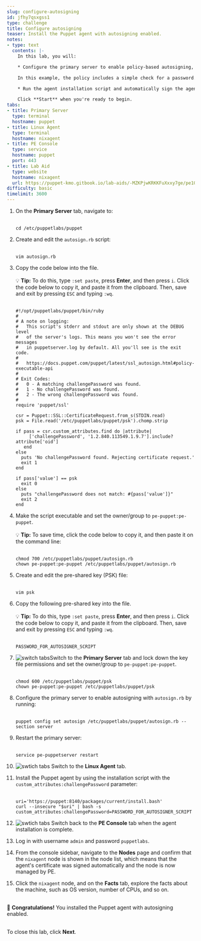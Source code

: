 ```yaml
---
slug: configure-autosigning
id: jfhy7qsxgss1
type: challenge
title: Configure autosigning
teaser: Install the Puppet agent with autosigning enabled.
notes:
- type: text
  contents: |-
    In this lab, you will:

    * Configure the primary server to enable policy-based autosigning, enabling new nodes to be automatically added and managed by the primary server.

    In this example, the policy includes a simple check for a password. More complex policies might include an external database lookup or requiring other information to be passed in with the certificate request.

    * Run the agent installation script and automatically sign the agent's certificate by providing a challenge password.

    Click **Start** when you're ready to begin.
tabs:
- title: Primary Server
  type: terminal
  hostname: puppet
- title: Linux Agent
  type: terminal
  hostname: nixagent
- title: PE Console
  type: service
  hostname: puppet
  port: 443
- title: Lab Aid
  type: website
  hostname: nixagent
  url: https://puppet-kmo.gitbook.io/lab-aids/-MZKPjwKRKKFuXxxy7ge/pe101/configure-agent-certificate-autosigning
difficulty: basic
timelimit: 3600
---
```

1. On the **Primary Server** tab, navigate to:<br><br>
	```
	cd /etc/puppetlabs/puppet
	```

2. Create and edit the `autosign.rb` script:<br><br>

	```
	vim autosign.rb
	```

3. Copy the code below into the file.<br><br>💡 **Tip:** To do this, type `:set paste`, press **Enter**, and then press `i`. Click the code below to copy it, and paste it from the clipboard. Then, save and exit by pressing `ESC` and typing `:wq`.<br><br>

	```
	#!/opt/puppetlabs/puppet/bin/ruby
	#
	# A note on logging:
	#   This script's stderr and stdout are only shown at the DEBUG level
	#   of the server's logs. This means you won't see the error messages
	#   in puppetserver.log by default. All you'll see is the exit code.
	#
	#   https://docs.puppet.com/puppet/latest/ssl_autosign.html#policy-executable-api
	#
	# Exit Codes:
	#   0 - A matching challengePassword was found.
	#   1 - No challengePassword was found.
	#   2 - The wrong challengePassword was found.
	#
	require 'puppet/ssl'

	csr = Puppet::SSL::CertificateRequest.from_s(STDIN.read)
	psk = File.read('/etc/puppetlabs/puppet/psk').chomp.strip

	if pass = csr.custom_attributes.find do |attribute|
	     ['challengePassword', '1.2.840.113549.1.9.7'].include? attribute['oid']
	   end
	else
	  puts 'No challengePassword found. Rejecting certificate request.'
	  exit 1
	end

	if pass['value'] == psk
	  exit 0
	else
	  puts "challengePassword does not match: #{pass['value']}"
	  exit 2
	end
	```

4. Make the script executable and set the owner/group to `pe-puppet:pe-puppet`. <br><br>💡 **Tip:** To save time, click the code below to copy it, and then paste it on the command line:<br><br>
	```
	chmod 700 /etc/puppetlabs/puppet/autosign.rb
	chown pe-puppet:pe-puppet /etc/puppetlabs/puppet/autosign.rb
	```

5. Create and edit the pre-shared key (PSK) file:<br><br>
	```
	vim psk
	```

6. Copy the following pre-shared key into the file.<br><br>💡 **Tip:** To do this, type `:set paste`, press **Enter**, and then press `i`. Click the code below to copy it, and paste it from the clipboard. Then, save and exit by pressing `ESC` and typing `:wq`.<br><br>

	```
	PASSWORD_FOR_AUTOSIGNER_SCRIPT
	```

7. ![switch tabs](https://storage.googleapis.com/instruqt-images/Instruct%20Icons/icon_switch_tabs_white_32.png)Switch to the **Primary Server** tab and lock down the key file permissions and set the owner/group to `pe-puppet:pe-puppet`.<br><br>

	```
	chmod 600 /etc/puppetlabs/puppet/psk
	chown pe-puppet:pe-puppet /etc/puppetlabs/puppet/psk
	```

8. Configure the primary server to enable autosigning with `autosign.rb` by running:<br><br>

	```
	puppet config set autosign /etc/puppetlabs/puppet/autosign.rb --section server
	```

9. Restart the primary server:<br><br>

	```
	service pe-puppetserver restart
	```

10. ![swtich tabs](https://storage.googleapis.com/instruqt-images/Instruct%20Icons/icon_switch_tabs_white_32.png) Switch to the **Linux Agent** tab.

11. Install the Puppet agent by using the installation script with the `custom_attributes:challengePassword` parameter:<br><br>

	```
	uri='https://puppet:8140/packages/current/install.bash'
	curl --insecure "$uri" | bash -s custom_attributes:challengePassword=PASSWORD_FOR_AUTOSIGNER_SCRIPT
	```

12. ![swtich tabs](https://storage.googleapis.com/instruqt-images/Instruct%20Icons/icon_switch_tabs_white_32.png) Switch back to the **PE Console** tab when the agent installation is complete.

1. Log in with username `admin` and password `puppetlabs`.

1. From the console sidebar, navigate to the **Nodes** page and confirm that the `nixagent` node is shown in the node list, which means that the agent's certificate was signed automatically and the node is now managed by PE.

1. Click the `nixagent` node, and on the **Facts** tab, explore the facts about the machine, such as OS version, number of CPUs, and so on.

<br>🎈 **Congratulations!**  You installed the Puppet agent with autosigning enabled.

<br>To close this lab, click **Next**.